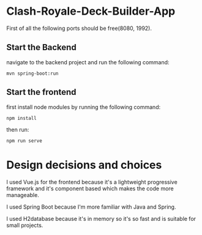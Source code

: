 # Clash-Royale-Deck-Builder-App

First of all the following ports should be free(8080, 1992).  

## Start the Backend
navigate to the backend project and run the following command:
```
mvn spring-boot:run
```

## Start the frontend

first install node modules by running the following command:
```
npm install
```
then run:
```
npm run serve
```


# Design decisions and choices

I used Vue.js for the frontend because it's a lightweight progressive framework and it's component based which makes the code more manageable.  

I used Spring Boot because I'm more familiar with Java and Spring.  

I used H2database because it's in memory so it's so fast and is suitable for small projects.

